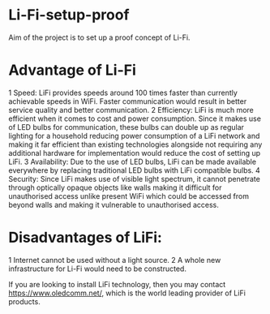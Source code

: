 # Li-Fi-setup-proof

Aim of the project is to set up a proof concept of Li-Fi.

# Advantage of Li-Fi
1    Speed: LiFi provides speeds around 100 times faster than currently achievable speeds in WiFi. Faster communication would result in better service quality and better communication.
2    Efficiency: LiFi is much more efficient when it comes to cost and power consumption. Since it makes use of LED bulbs for communication, these bulbs can double up as regular lighting for a household reducing power consumption of a LiFi network and making it far efficient than existing technologies alongside not requiring any additional hardware for implementation would reduce the cost of setting up LiFi.
3    Availability: Due to the use of LED bulbs, LiFi can be made available everywhere by replacing traditional LED bulbs with LiFi compatible bulbs.
4    Security: Since LiFi makes use of visible light spectrum, it cannot penetrate through optically opaque objects like walls making it difficult for unauthorised access unlike present WiFi which could be accessed from beyond walls and making it vulnerable to unauthorised access.

# Disadvantages of LiFi:

1    Internet cannot be used without a light source.
2    A whole new infrastructure for Li-Fi would need to be constructed.

If you are looking to install LiFi technology, then you may contact https://www.oledcomm.net/, which is the world leading provider of LiFi products.
